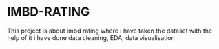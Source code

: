# IMBD-RATING
This project is about imbd rating where i have taken the dataset with the help of it i have done data cleaning, EDA, data visualisation
